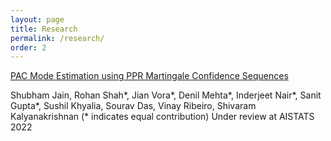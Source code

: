 ```yaml
---
layout: page
title: Research
permalink: /research/
order: 2
---
```


[PAC Mode Estimation using PPR Martingale Confidence Sequences](https://arxiv.org/abs/2109.05047)

Shubham Jain, Rohan Shah*, Jian Vora*, Denil Mehta*, Inderjeet Nair*, Sanit Gupta*, Sushil Khyalia, Sourav Das, Vinay Ribeiro, Shivaram Kalyanakrishnan
(* indicates equal contribution)
Under review at AISTATS 2022

